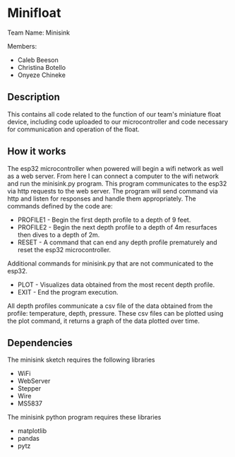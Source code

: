 # Minifloat
Team Name: Minisink

Members:
- Caleb Beeson
- Christina Botello
- Onyeze Chineke

## Description
This contains all code related to the function of our team's miniature float device, including code uploaded to our microcontroller and code necessary for communication and operation of the float.

## How it works
The esp32 microcontroller when powered will begin a wifi network as well as a web server. From here I can connect a computer to the wifi network and run the minisink.py program. This program communicates to the esp32 via http requests to the web server. The program will send command via http and listen for responses and handle them appropriately. The commands defined by the code are:
- PROFILE1 - Begin the first depth profile to a depth of 9 feet.
- PROFILE2 - Begin the next depth profile to a depth of 4m resurfaces then dives to a depth of 2m.
- RESET - A command that can end any depth profile prematurely and reset the esp32 microcontroller.

Additional commands for minisink.py that are not communicated to the esp32.
- PLOT - Visualizes data obtained from the most recent depth profile.
- EXIT - End the program execution.

All depth profiles communicate a csv file of the data obtained from the profile: temperature, depth, pressure. These csv files can be plotted using the plot command, it returns a graph of the data plotted over time.

## Dependencies
The minisink sketch requires the following libraries
- WiFi
- WebServer
- Stepper
- Wire
- MS5837

The minisink python program requires these libraries
- matplotlib
- pandas
- pytz

